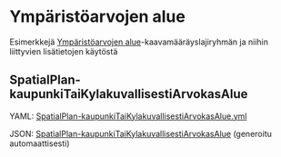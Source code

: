 # Ympäristöarvojen alue

Esimerkkejä [Ympäristöarvojen alue](http://uri.suomi.fi/codelist/rytj/RY_Kaavamaarayslaji/code/ymparistoarvojenAlue)-kaavamääräyslajiryhmän ja niihin liittyvien lisätietojen käytöstä

## SpatialPlan-kaupunkiTaiKylakuvallisestiArvokasAlue

YAML: [SpatialPlan-kaupunkiTaiKylakuvallisestiArvokasAlue.yml](./SpatialPlan-kaupunkiTaiKylakuvallisestiArvokasAlue.yml)

JSON: [SpatialPlan-kaupunkiTaiKylakuvallisestiArvokasAlue](./SpatialPlan-kaupunkiTaiKylakuvallisestiArvokasAlue.md) (generoitu automaattisesti)
